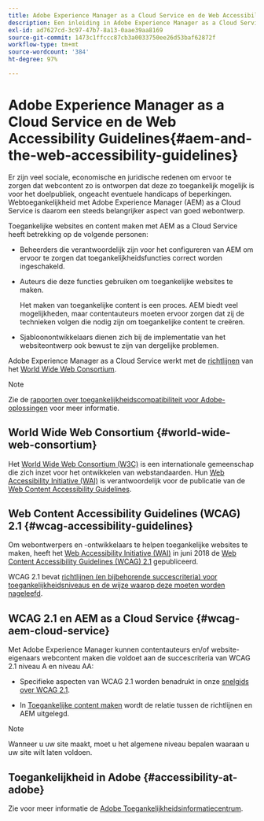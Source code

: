 ```yaml
---
title: Adobe Experience Manager as a Cloud Service en de Web Accessibility Guidelines
description: Een inleiding in Adobe Experience Manager as a Cloud Service en de Web Accessibility Guidelines
exl-id: ad7627cd-3c97-47b7-8a13-0aae39aa8169
source-git-commit: 1473c1ffccc87cb3a0033750ee26d53baf62872f
workflow-type: tm+mt
source-wordcount: '384'
ht-degree: 97%

---
```


# Adobe Experience Manager as a Cloud Service en de Web Accessibility Guidelines{#aem-and-the-web-accessibility-guidelines}

Er zijn veel sociale, economische en juridische redenen om ervoor te zorgen dat webcontent zo is ontworpen dat deze zo toegankelijk mogelijk is voor het doelpubliek, ongeacht eventuele handicaps of beperkingen. Webtoegankelijkheid met Adobe Experience Manager (AEM) as a Cloud Service is daarom een steeds belangrijker aspect van goed webontwerp.

Toegankelijke websites en content maken met AEM as a Cloud Service heeft betrekking op de volgende personen:

* Beheerders die verantwoordelijk zijn voor het configureren van AEM om ervoor te zorgen dat toegankelijkheidsfuncties correct worden ingeschakeld.

* Auteurs die deze functies gebruiken om toegankelijke websites te maken.

  Het maken van toegankelijke content is een proces. AEM biedt veel mogelijkheden, maar contentauteurs moeten ervoor zorgen dat zij de technieken volgen die nodig zijn om toegankelijke content te creëren.

* Sjabloonontwikkelaars dienen zich bij de implementatie van het websiteontwerp ook bewust te zijn van dergelijke problemen.

Adobe Experience Manager as a Cloud Service werkt met de [richtlijnen](#wcag-accessibility-guidelines) van het [World Wide Web Consortium](#world-wide-web-consortium).

>[!NOTE]
>
>Zie de [rapporten over toegankelijkheidscompatibiliteit voor Adobe-oplossingen](https://www.adobe.com/accessibility/compliance.html) voor meer informatie.

## World Wide Web Consortium {#world-wide-web-consortium}

Het [World Wide Web Consortium (W3C)](https://www.w3.org/) is een internationale gemeenschap die zich inzet voor het ontwikkelen van webstandaarden. Hun [Web Accessibility Initiative (WAI)](https://www.w3.org/WAI/) is verantwoordelijk voor de publicatie van de [Web Content Accessibility Guidelines](#wcag-accessibility-guidelines).

## Web Content Accessibility Guidelines (WCAG) 2.1 {#wcag-accessibility-guidelines}

Om webontwerpers en -ontwikkelaars te helpen toegankelijke websites te maken, heeft het [Web Accessibility Initiative (WAI)](https://www.w3.org/WAI/) in juni 2018 de [Web Content Accessibility Guidelines (WCAG) 2.1](https://www.w3.org/TR/WCAG/) gepubliceerd.

WCAG 2.1 bevat [richtlijnen (en bijbehorende succescriteria) voor toegankelijkheidsniveaus en de wijze waarop deze moeten worden nageleefd](https://www.w3.org/TR/WCAG/#conformance).

## WCAG 2.1 en AEM as a Cloud Service {#wcag-aem-cloud-service}

Met Adobe Experience Manager kunnen contentauteurs en/of website-eigenaars webcontent maken die voldoet aan de succescriteria van WCAG 2.1 niveau A en niveau AA:

* Specifieke aspecten van WCAG 2.1 worden benadrukt in onze [snelgids over WCAG 2.1](/help/compliance/accessibility/quick-guide-wcag.md).

* In [Toegankelijke content maken](/help/sites-cloud/authoring/fundamentals/accessible-content.md) wordt de relatie tussen de richtlijnen en AEM uitgelegd.

>[!NOTE]
>
>Wanneer u uw site maakt, moet u het algemene niveau bepalen waaraan u uw site wilt laten voldoen.

<!--
* [Configuring the Rich Text Editor for Producing Accessible Sites](/help/sites-administering/rte-accessible-content.md)
  Guidelines on how administrators can configure AEM for producing accessible content.
-->

<!--
* [Accessibility in Assets](/help/assets/accessibility.md)
* [Creating Accessible Adaptive Forms](/help/forms/using/creating-accessible-adaptive-forms.md)
  Adobe Experience Manager (AEM) includes a number of features and capabilities that enhance the usability of adaptive forms for users with different abilities. The solution also assists form authors in creating accessible adaptive forms.
-->

## Toegankelijkheid in Adobe {#accessibility-at-adobe}

Zie voor meer informatie de [Adobe Toegankelijkheidsinformatiecentrum](https://www.adobe.com/accessibility/).
